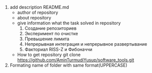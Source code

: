 1. add description README.md
    - author of repository
    - about repository
    - give information what the task solved in repository
      1. Создание репозиториев
      2. Эксперимент по очистке
      3. Превышение лимита
      4. Непрерывная интеграция и непрерывное развертывание
      5. Факториал RISS-Z и Фибоначчи
    - How to get repository
        git clone https://github.com/AminTurmudiYusup/software_tools.git
2. Formating name of folder with same format(UPPERCASE)